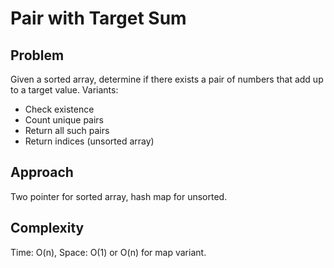 # Pair with Target Sum

## Problem
Given a sorted array, determine if there exists a pair of numbers that add up to a target value.
Variants:
- Check existence
- Count unique pairs
- Return all such pairs
- Return indices (unsorted array)

## Approach
Two pointer for sorted array, hash map for unsorted.

## Complexity
Time: O(n), Space: O(1) or O(n) for map variant.
